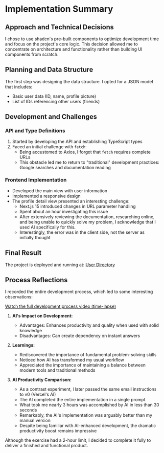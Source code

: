 # Implementation Summary

## Approach and Technical Decisions

I chose to use shadcn's pre-built components to optimize development time and focus on the project's core logic. This decision allowed me to concentrate on architecture and functionality rather than building UI components from scratch.

## Planning and Data Structure

The first step was designing the data structure. I opted for a JSON model that includes:
- Basic user data (ID, name, profile picture)
- List of IDs referencing other users (friends)

## Development and Challenges

### API and Type Definitions
1. Started by developing the API and establishing TypeScript types
2. Faced an initial challenge with `fetch`:
   - Being accustomed to Axios, I forgot that `fetch` requires complete URLs
   - This obstacle led me to return to "traditional" development practices: Google searches and documentation reading

### Frontend Implementation
- Developed the main view with user information
- Implemented a responsive design
- The profile detail view presented an interesting challenge:
  - Next.js 15 introduced changes in URL parameter handling
  - Spent about an hour investigating this issue
  - After extensively reviewing the documentation, researching online, and being unable to quickly solve my problem, I acknowledge that I used AI specifically for this.
  - Interestingly, the error was in the client side, not the server as initially thought

## Final Result

The project is deployed and running at: [User Directory](https://user-directory-tawny.vercel.app/)

## Process Reflections

I recorded the entire development process, which led to some interesting observations:

[Watch the full development process video (time-lapse)](https://www.youtube.com/watch?v=UzPBdEIl6Ks)

1. **AI's Impact on Development:**
   - Advantages: Enhances productivity and quality when used with solid knowledge
   - Disadvantages: Can create dependency on instant answers

2. **Learnings:**
   - Rediscovered the importance of fundamental problem-solving skills
   - Noticed how AI has transformed my usual workflow
   - Appreciated the importance of maintaining a balance between modern tools and traditional methods

3. **AI Productivity Comparison:**
   - As a contrast experiment, I later passed the same email instructions to v0 (Vercel's AI)
   - The AI completed the entire implementation in a single prompt
   - What took me nearly 3 hours was accomplished by AI in less than 30 seconds
   - Remarkably, the AI's implementation was arguably better than my manual version
   - Despite being familiar with AI-enhanced development, the dramatic productivity boost remains impressive

Although the exercise had a 2-hour limit, I decided to complete it fully to deliver a finished and functional product.

